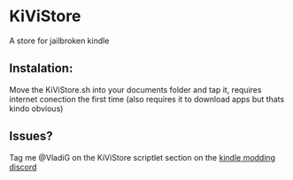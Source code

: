 # KiViStore
A store for jailbroken kindle 

## Instalation:
Move the KiViStore.sh into your documents folder and tap it, requires internet conection the first time (also requires it to download apps but thats kindo obvious)

## Issues?

Tag me @VladiG on the KiViStore scriptlet section on the [kindle modding discord](https://discord.gg/kindle)
